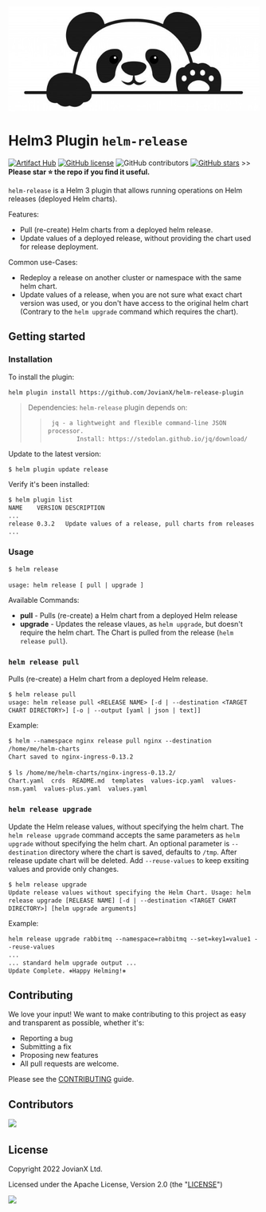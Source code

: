 
![Panda](/panda.jpg)

# Helm3 Plugin `helm-release`
[![Artifact Hub](https://img.shields.io/endpoint?url=https://artifacthub.io/badge/repository/helm-release)](https://artifacthub.io/packages/helm-plugin/helm-release/release)
[![GitHub license](https://img.shields.io/github/license/JovianX/helm-release-plugin)](https://github.com/JovianX/helm-release-plugin)
![GitHub contributors](https://img.shields.io/github/contributors/JovianX/helm-release-plugin)
[![GitHub stars](https://img.shields.io/github/stars/JovianX/helm-release-plugin)](https://github.com/JovianX/helm-release-plugin/stargazers)  >>  **Please star ⭐ the repo if you find it useful.**


`helm-release` is a Helm 3 plugin that allows running operations on Helm releases (deployed Helm charts).

Features:

 * Pull (re-create) Helm charts from a deployed helm release.
 * Update values of a deployed release, without providing the chart used for release deployment.

Common use-Cases:
 * Redeploy a release on another cluster or namespace with the same helm chart.
 * Update values of a release, when you are not sure what exact chart version was used, or you don't have access to the original helm chart (Contrary to the `helm upgrade` command which requires the chart).

## Getting started
### Installation
To install the plugin:
```shell
helm plugin install https://github.com/JovianX/helm-release-plugin
```

>
> Dependencies: `helm-release` plugin depends on:
>>      jq - a lightweight and flexible command-line JSON processor.
>>             Install: https://stedolan.github.io/jq/download/
>

Update to the latest version:
```shell
$ helm plugin update release
```
Verify it's been installed:
```shell
$ helm plugin list
NAME    VERSION DESCRIPTION
...
release 0.3.2   Update values of a release, pull charts from releases
...
```


### Usage

```
$ helm release

usage: helm release [ pull | upgrade ]
```
Available Commands:
* __pull__ - Pulls (re-create) a Helm chart from a deployed Helm release
* __upgrade__ - Updates the release vlaues, as `helm upgrade`, but doesn't require the helm chart. The Chart is pulled from the release (`helm release pull`).

### `helm release pull`

Pulls (re-create) a Helm chart from a deployed Helm release.

```
$ helm release pull
usage: helm release pull <RELEASE NAME> [-d | --destination <TARGET CHART DIRECTORY>] [-o | --output [yaml | json | text]]
```

Example:
```
$ helm --namespace nginx release pull nginx --destination /home/me/helm-charts
Chart saved to nginx-ingress-0.13.2

$ ls /home/me/helm-charts/nginx-ingress-0.13.2/
Chart.yaml  crds  README.md  templates  values-icp.yaml  values-nsm.yaml  values-plus.yaml  values.yaml
```


### `helm release upgrade`

Update the Helm release values, without specifying the helm chart. The `helm release upgrade` command accepts the same parameters as `helm upgrade` without specifying the helm chart. An optional parameter is `--destination` directory where the chart is saved,  defaults to `/tmp`. After release update chart will be deleted. Add `--reuse-values` to keep exsiting values and provide only changes.
```
$ helm release upgrade
Update release values without specifying the Helm Chart. Usage: helm release upgrade [RELEASE NAME] [-d | --destination <TARGET CHART DIRECTORY>] [helm upgrade arguments]
```

Example:
```
helm release upgrade rabbitmq --namespace=rabbitmq --set=key1=value1 --reuse-values
...
... standard helm upgrade output ...
Update Complete. ⎈Happy Helming!⎈
```

## Contributing
We love your input! We want to make contributing to this project as easy and transparent as possible, whether it's:
- Reporting a bug
- Submitting a fix
- Proposing new features
- All pull requests are welcome.

Please see the [CONTRIBUTING](CONTRIBUTING.md) guide.


## Contributors
<a href = "https://github.com/JovianX/helm-release-plugin/graphs/contributors">
  <img src = "https://contrib.rocks/image?repo=JovianX/helm-release-plugin"/>
</a>

## License
 Copyright 2022 JovianX Ltd.

 Licensed under the Apache License, Version 2.0 (the "[LICENSE](https://github.com/JovianX/helm-release-plugin/blob/main/LICENSE)")
 
<a href="https://jovianx.com">
    <img src=https://jovianx.com/wp-content/uploads/2021/05/Logo2-2.png  height="50">
</a>

